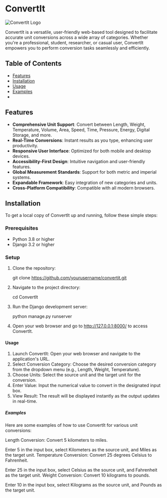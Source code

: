 # ConvertIt

![ConvertIt Logo](https://via.placeholder.com/150) <!-- Replace with your logo if available -->

ConvertIt is a versatile, user-friendly web-based tool designed to facilitate accurate unit conversions across a wide array of categories. Whether you're a professional, student, researcher, or casual user, ConvertIt empowers you to perform conversion tasks seamlessly and efficiently.

## Table of Contents

- [Features](#features)
- [Installation](#installation)
- [Usage](#usage)
- [Examples](#examples)
-

## Features

- **Comprehensive Unit Support**: Convert between Length, Weight, Temperature, Volume, Area, Speed, Time, Pressure, Energy, Digital Storage, and more.
- **Real-Time Conversions**: Instant results as you type, enhancing user productivity.
- **Responsive User Interface**: Optimized for both mobile and desktop devices.
- **Accessibility-First Design**: Intuitive navigation and user-friendly features.
- **Global Measurement Standards**: Support for both metric and imperial systems.
- **Expandable Framework**: Easy integration of new categories and units.
- **Cross-Platform Compatibility**: Compatible with all modern browsers.

## Installation

To get a local copy of ConvertIt up and running, follow these simple steps:

### Prerequisites

- Python 3.8 or higher
- Django 3.2 or higher

### Setup

1. Clone the repository:

   git clone https://github.com/yourusername/convertit.git

2. Navigate to the project directory:

   cd ConvertIt

3. Run the Django development server:

   python manage.py runserver

4. Open your web browser and go to http://127.0.0.1:8000/ to access ConvertIt.

#### Usage

1. Launch ConvertIt: Open your web browser and navigate to the application's URL.
2. Select Conversion Category: Choose the desired conversion category from the dropdown menu (e.g., Length, Weight, Temperature).
3. Choose Units: Select the source unit and the target unit for the conversion.
4. Enter Value: Input the numerical value to convert in the designated input box.
5. View Result: The result will be displayed instantly as the output updates in real-time.

##### Examples

Here are some examples of how to use ConvertIt for various unit conversions:

Length Conversion: Convert 5 kilometers to miles.

Enter 5 in the input box, select Kilometers as the source unit, and Miles as the target unit.
Temperature Conversion: Convert 25 degrees Celsius to Fahrenheit.

Enter 25 in the input box, select Celsius as the source unit, and Fahrenheit as the target unit.
Weight Conversion: Convert 10 kilograms to pounds.

Enter 10 in the input box, select Kilograms as the source unit, and Pounds as the target unit.
